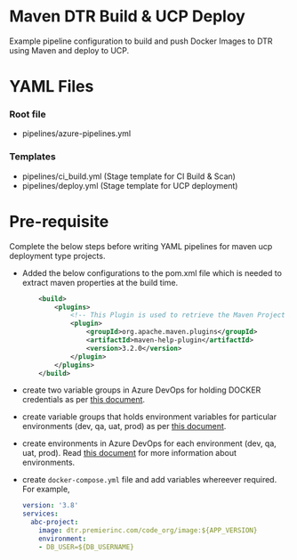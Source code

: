 # Maven DTR Build & UCP Deploy

Example pipeline configuration to build and push Docker Images to DTR using Maven and deploy to UCP.

# YAML Files

### Root file
- pipelines/azure-pipelines.yml

### Templates
- pipelines/ci_build.yml (Stage template for CI Build & Scan)
- pipelines/deploy.yml (Stage template for UCP deployment)

# Pre-requisite
Complete the below steps before writing YAML pipelines for maven ucp deployment type projects.

- Added the below configurations to the pom.xml file which is needed to extract maven properties at the build time. 

    ```xml
        <build>
            <plugins>
                <!-- This Plugin is used to retrieve the Maven Project ID, Artifact ID, Version -->
                <plugin>
                    <groupId>org.apache.maven.plugins</groupId>
                    <artifactId>maven-help-plugin</artifactId>
                    <version>3.2.0</version>
                </plugin>
            </plugins>
        </build>
    ```

- create two variable groups in Azure DevOps for holding DOCKER credentials as per [this document](https://github.com/PremierInc/code-devops-documents/blob/main/azure_devops/pipeline/library.md#variable-groups).

- create variable groups that holds environment variables for particular environments (dev, qa, uat, prod) as per [this document](https://github.com/PremierInc/code-devops-documents/blob/main/azure_devops/pipeline/library.md#use-case-2-deployments).

- create environments in Azure DevOps for each environment (dev, qa, uat, prod). Read  [this document](https://github.com/PremierInc/code-devops-documents/blob/main/azure_devops/pipeline/environments.md) for more information about environments. 

- create `docker-compose.yml` file and add variables whereever required. For example, 
  ```yaml
  version: '3.8'
  services:
    abc-project:  
      image: dtr.premierinc.com/code_org/image:${APP_VERSION}
      environment:
      - DB_USER=${DB_USERNAME}
  ```
